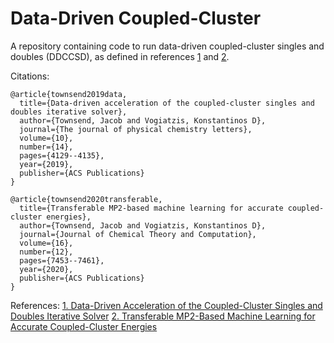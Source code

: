 # Data-Driven Coupled-Cluster

A repository containing code to run data-driven coupled-cluster singles and doubles (DDCCSD), as defined in references [1](https://pubs.acs.org/doi/10.1021/acs.jpclett.9b01442) and [2](https://pubs.acs.org/doi/10.1021/acs.jctc.0c00927).


Citations:
```
@article{townsend2019data,
  title={Data-driven acceleration of the coupled-cluster singles and doubles iterative solver},
  author={Townsend, Jacob and Vogiatzis, Konstantinos D},
  journal={The journal of physical chemistry letters},
  volume={10},
  number={14},
  pages={4129--4135},
  year={2019},
  publisher={ACS Publications}
}

@article{townsend2020transferable,
  title={Transferable MP2-based machine learning for accurate coupled-cluster energies},
  author={Townsend, Jacob and Vogiatzis, Konstantinos D},
  journal={Journal of Chemical Theory and Computation},
  volume={16},
  number={12},
  pages={7453--7461},
  year={2020},
  publisher={ACS Publications}
}
```

References:
[1. Data-Driven Acceleration of the Coupled-Cluster Singles and Doubles Iterative Solver](https://pubs.acs.org/doi/10.1021/acs.jpclett.9b01442)
[2. Transferable MP2-Based Machine Learning for Accurate Coupled-Cluster Energies](https://pubs.acs.org/doi/10.1021/acs.jctc.0c00927)
